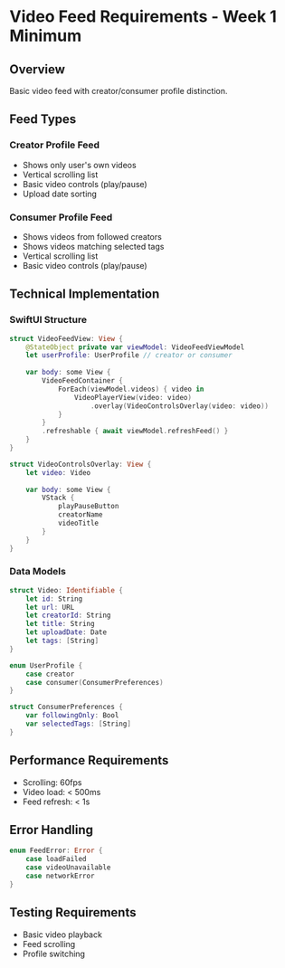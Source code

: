 # Video Feed Requirements - Week 1 Minimum

## Overview
Basic video feed with creator/consumer profile distinction.

## Feed Types

### Creator Profile Feed
- Shows only user's own videos
- Vertical scrolling list
- Basic video controls (play/pause)
- Upload date sorting

### Consumer Profile Feed
- Shows videos from followed creators
- Shows videos matching selected tags
- Vertical scrolling list
- Basic video controls (play/pause)

## Technical Implementation

### SwiftUI Structure
```swift
struct VideoFeedView: View {
    @StateObject private var viewModel: VideoFeedViewModel
    let userProfile: UserProfile // creator or consumer
    
    var body: some View {
        VideoFeedContainer {
            ForEach(viewModel.videos) { video in
                VideoPlayerView(video: video)
                    .overlay(VideoControlsOverlay(video: video))
            }
        }
        .refreshable { await viewModel.refreshFeed() }
    }
}

struct VideoControlsOverlay: View {
    let video: Video
    
    var body: some View {
        VStack {
            playPauseButton
            creatorName
            videoTitle
        }
    }
}
```

### Data Models
```swift
struct Video: Identifiable {
    let id: String
    let url: URL
    let creatorId: String
    let title: String
    let uploadDate: Date
    let tags: [String]
}

enum UserProfile {
    case creator
    case consumer(ConsumerPreferences)
}

struct ConsumerPreferences {
    var followingOnly: Bool
    var selectedTags: [String]
}
```

## Performance Requirements
- Scrolling: 60fps
- Video load: < 500ms
- Feed refresh: < 1s

## Error Handling
```swift
enum FeedError: Error {
    case loadFailed
    case videoUnavailable
    case networkError
}
```

## Testing Requirements
- Basic video playback
- Feed scrolling
- Profile switching
